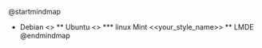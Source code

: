 @startmindmap
<style>
mindmapDiagram {
    .green{
        BackgroundColor Lightgreen
    }
    .rose{
        BackgroundColor #FFBBCC
    }
    .your_style_name {
        BackgroundColor lightblue
    }
}
</style>
* Debian <<green>>
** Ubuntu <<rose>>
*** linux Mint <<your_style_name>>
** LMDE
@endmindmap
